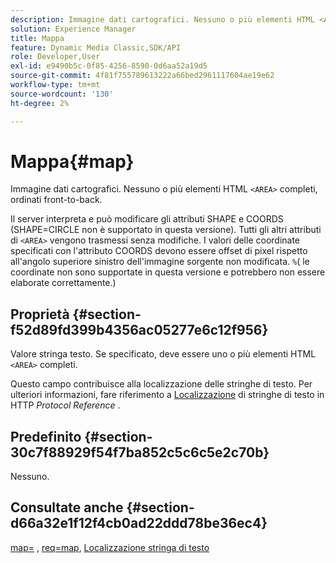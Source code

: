 ```yaml
---
description: Immagine dati cartografici. Nessuno o più elementi HTML <AREA> completi, ordinati front-to-back.
solution: Experience Manager
title: Mappa
feature: Dynamic Media Classic,SDK/API
role: Developer,User
exl-id: e9490b5c-0f85-4256-8590-0d6aa52a19d5
source-git-commit: 4f81f755789613222a66bed2961117604ae19e62
workflow-type: tm+mt
source-wordcount: '130'
ht-degree: 2%

---
```


# Mappa{#map}

Immagine dati cartografici. Nessuno o più elementi HTML `<AREA>` completi, ordinati front-to-back.

Il server interpreta e può modificare gli attributi SHAPE e COORDS (SHAPE=CIRCLE non è supportato in questa versione). Tutti gli altri attributi di `<AREA>` vengono trasmessi senza modifiche. I valori delle coordinate specificati con l&#39;attributo COORDS devono essere offset di pixel rispetto all&#39;angolo superiore sinistro dell&#39;immagine sorgente non modificata. `%`( le coordinate non sono supportate in questa versione e potrebbero non essere elaborate correttamente.)

## Proprietà {#section-f52d89fd399b4356ac05277e6c12f956}

Valore stringa testo. Se specificato, deve essere uno o più elementi HTML `<AREA>` completi.

Questo campo contribuisce alla localizzazione delle stringhe di testo. Per ulteriori informazioni, fare riferimento a [Localizzazione](/help/aem-is-ir-api/is-api/http-ref/image-serving-api-ref/c-http-protocol-reference/c-syntax-and-features/r-text-string-localization.md) di stringhe di testo in HTTP *Protocol Reference* .

## Predefinito {#section-30c7f88929f54f7ba852c5c6c5e2c70b}

Nessuno.

## Consultate anche {#section-d66a32e1f12f4cb0ad22ddd78be36ec4}

[map=](/help/aem-is-ir-api/is-api/http-ref/image-serving-api-ref/c-http-protocol-reference/c-command-reference/r-map.md) , [req=map](/help/aem-is-ir-api/is-api/http-ref/image-serving-api-ref/c-http-protocol-reference/c-command-reference/r-req/r-req.md), [Localizzazione stringa di testo](/help/aem-is-ir-api/is-api/http-ref/image-serving-api-ref/c-http-protocol-reference/c-syntax-and-features/r-text-string-localization.md)
